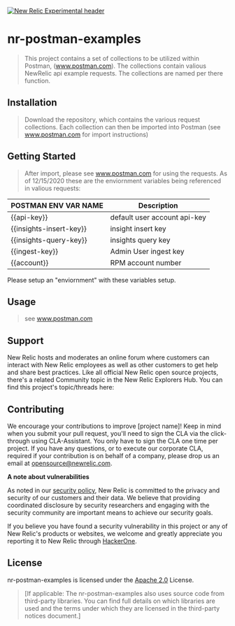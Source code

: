 [![New Relic Experimental header](https://github.com/newrelic/opensource-website/raw/master/src/images/categories/Experimental.png)](https://opensource.newrelic.com/oss-category/#new-relic-experimental)

# nr-postman-examples

> This project contains a set of collections to be utilized within Postman, (www.postman.com).   The collections contain valious NewRelic api example requests.  The collections are named per there function.    

## Installation

> Download the repository, which contains the various request collections.  Each collection can then be imported into Postman (see www.postman.com for import instructions)

## Getting Started
> After import,  please see www.postman.com for using the requests.
As of 12/15/2020 these are the enviornment variables being referenced in valious requests:

| POSTMAN ENV VAR NAME       | Description                  |
| ---------------------------| ---------------------------- |
| {{api-key}}                | default user account api-key |
| {{insights-insert-key}}    | insight insert key            |
| {{insights-query-key}}     | insights query key           |
| {{ingest-key}}             | Admin User ingest key              |
| {{account}}                | RPM account number           |

Please setup an "enviornment" with these variables setup. 

## Usage
>  see www.postman.com

## Support

New Relic hosts and moderates an online forum where customers can interact with New Relic employees as well as other customers to get help and share best practices. Like all official New Relic open source projects, there's a related Community topic in the New Relic Explorers Hub. You can find this project's topic/threads here:

>

## Contributing
We encourage your contributions to improve [project name]! Keep in mind when you submit your pull request, you'll need to sign the CLA via the click-through using CLA-Assistant. You only have to sign the CLA one time per project.
If you have any questions, or to execute our corporate CLA, required if your contribution is on behalf of a company,  please drop us an email at opensource@newrelic.com.

**A note about vulnerabilities**

As noted in our [security policy](../../security/policy), New Relic is committed to the privacy and security of our customers and their data. We believe that providing coordinated disclosure by security researchers and engaging with the security community are important means to achieve our security goals.

If you believe you have found a security vulnerability in this project or any of New Relic's products or websites, we welcome and greatly appreciate you reporting it to New Relic through [HackerOne](https://hackerone.com/newrelic).

## License
nr-postman-examples is licensed under the [Apache 2.0](http://apache.org/licenses/LICENSE-2.0.txt) License.
>[If applicable: The nr-postman-examples also uses source code from third-party libraries. You can find full details on which libraries are used and the terms under which they are licensed in the third-party notices document.]
